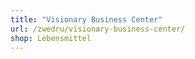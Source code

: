 ```yaml
---
title: "Visionary Business Center"
url: /zwedru/visionary-business-center/
shop: Lebensmittel
---
```

